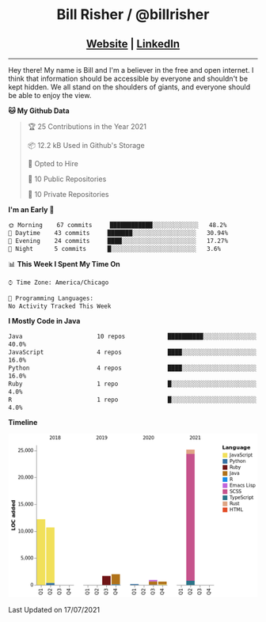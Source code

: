 
<h1 align="center">
    Bill Risher / @billrisher <br />
</h1>
<h2 align="center">
    <a href="https://billrisher.com">Website</a> | <a href="https://linkedin.com/in/william-risher">LinkedIn</a>
 </h2>

---

Hey there! My name is Bill and I'm a believer in the free and open internet. 
I think that information should be accessible by everyone and shouldn't be kept hidden. 
We all stand on the shoulders of giants, and everyone should be able to enjoy the view.

<!--START_SECTION:waka-->
**🐱 My Github Data** 

> 🏆 25 Contributions in the Year 2021
 > 
> 📦 12.2 kB Used in Github's Storage 
 > 
> 💼 Opted to Hire
 > 
> 📜 10 Public Repositories 
 > 
> 🔑 10 Private Repositories  
 > 
**I'm an Early 🐤** 

```text
🌞 Morning    67 commits     ████████████░░░░░░░░░░░░░   48.2% 
🌆 Daytime    43 commits     ███████░░░░░░░░░░░░░░░░░░   30.94% 
🌃 Evening    24 commits     ████░░░░░░░░░░░░░░░░░░░░░   17.27% 
🌙 Night      5 commits      █░░░░░░░░░░░░░░░░░░░░░░░░   3.6%

```


📊 **This Week I Spent My Time On** 

```text
⌚︎ Time Zone: America/Chicago

💬 Programming Languages: 
No Activity Tracked This Week

```

**I Mostly Code in Java** 

```text
Java                     10 repos            ██████████░░░░░░░░░░░░░░░   40.0% 
JavaScript               4 repos             ████░░░░░░░░░░░░░░░░░░░░░   16.0% 
Python                   4 repos             ████░░░░░░░░░░░░░░░░░░░░░   16.0% 
Ruby                     1 repo              █░░░░░░░░░░░░░░░░░░░░░░░░   4.0% 
R                        1 repo              █░░░░░░░░░░░░░░░░░░░░░░░░   4.0%

```


**Timeline**

![Chart not found](https://raw.githubusercontent.com/billrisher/billrisher/main/charts/bar_graph.png) 


 Last Updated on 17/07/2021
<!--END_SECTION:waka-->
